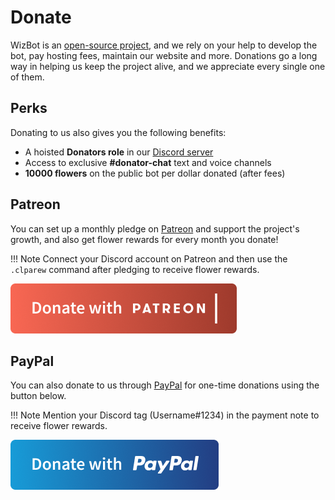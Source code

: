 # Donate

WizBot is an [open-source project][github], and we rely on your help to develop the bot, pay hosting fees, maintain our website and more.
Donations go a long way in helping us keep the project alive, and we appreciate every single one of them.

## Perks

Donating to us also gives you the following benefits:

- A hoisted **Donators role** in our [Discord server][discord-server]
- Access to exclusive **#donator-chat** text and voice channels
- **10000 flowers** on the public bot per dollar donated (after fees)

## Patreon

You can set up a monthly pledge on [Patreon][patreon] and support the project's growth, and also get flower rewards for every month you donate!

!!! Note
    Connect your Discord account on Patreon and then use the `.clparew` command after pledging to receive flower rewards.

[![img][patreon-button]][patreon]

## PayPal

You can also donate to us through [PayPal][paypal] for one-time donations using the button below.

!!! Note
    Mention your Discord tag (Username#1234) in the payment note to receive flower rewards.

[![img][paypal-button]][paypal]

[github]: https://github.com/Wizkiller96/WizBot
[discord-server]: https://wizbot.cc/discord
[patreon]: https://www.patreon.com/WizNet
[patreon-button]: ./assets/patreon.png
[paypal]: https://paypal.me/Wizkiller96Network
[paypal-button]: ./assets/paypal.png
